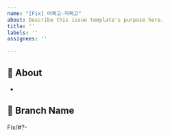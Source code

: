 ```yaml
---
name: "[Fix] 어쩌고-저쩌고"
about: Describe this issue template's purpose here.
title: ''
labels: ''
assignees: ''

---
```


## 🐞 About
<!-- 해당 이슈에서 할 작업에 대해 설명해 주세요. -->
* 

## 🌲 Branch Name
<!-- 해당 이슈와 관련된 작업을 진행할 브랜치명을 작성해 주세요. -->
Fix/#?-

<!-- QA 작업이면 QA Label도 추가하기! -->
